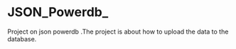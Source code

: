 # JSON_Powerdb_
Project on json powerdb .The project is about  how to upload the data to the database.
